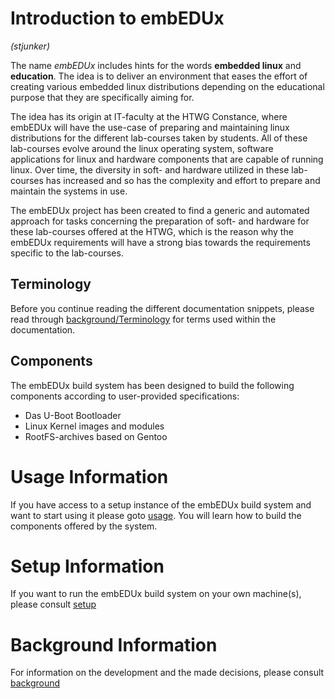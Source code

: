 # Introduction to embEDUx
*(stjunker)*

The name *embEDUx* includes hints for the words **embedded linux** and
**education**. The idea is to deliver an environment that eases the effort of
creating various embedded linux distributions depending on the educational
purpose that they are specifically aiming for.

The idea has its origin at IT-faculty at the HTWG Constance, where embEDUx will
have the use-case of preparing and maintaining linux distributions for the
different lab-courses taken by students. All of these lab-courses evolve around
the linux operating system, software applications for linux and hardware
components that are capable of running linux. Over time, the diversity in soft-
and hardware utilized in these lab-courses has increased and so has the
complexity and effort to prepare and maintain the systems in use.  

The embEDUx project has been created to find a generic and automated approach
for tasks concerning the preparation of soft- and hardware for these lab-courses
offered at the HTWG, which is the reason why the embEDUx requirements will have
a strong bias towards the requirements specific to the lab-courses.

## Terminology
Before you continue reading the different documentation snippets, please read 
through [background/Terminology](background/Terminology.md) for terms used within the documentation.


## Components
The embEDUx build system has been designed to build the following components
according to user-provided specifications:
- Das U-Boot Bootloader
- Linux Kernel images and modules
- RootFS-archives based on Gentoo


# Usage Information
If you have access to a setup instance of the embEDUx build system and want to 
start using it please goto [usage](usage/README.md). You will learn how to build the
components offered by the system.


# Setup Information
If you want to run the embEDUx build system on your own machine(s), please
consult [setup](setup)


# Background Information
For information on the development and the made decisions, please consult 
[background](background)
